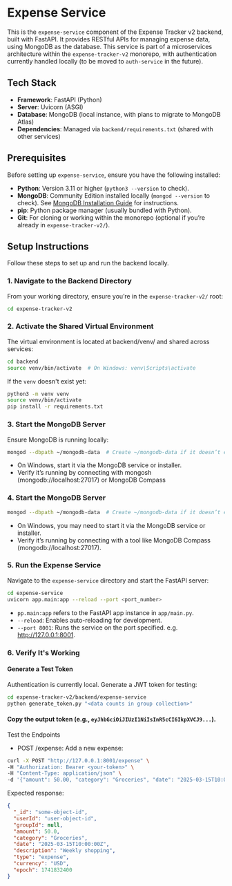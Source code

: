 # Expense Service

This is the `expense-service` component of the Expense Tracker v2 backend, built with FastAPI. It provides RESTful APIs for managing expense data, using MongoDB as the database. This service is part of a microservices architecture within the `expense-tracker-v2` monorepo, with authentication currently handled locally (to be moved to `auth-service` in the future).

## Tech Stack

- **Framework**: FastAPI (Python)
- **Server**: Uvicorn (ASGI)
- **Database**: MongoDB (local instance, with plans to migrate to MongoDB Atlas)
- **Dependencies**: Managed via `backend/requirements.txt` (shared with other services)

## Prerequisites

Before setting up `expense-service`, ensure you have the following installed:

- **Python**: Version 3.11 or higher (`python3 --version` to check).
- **MongoDB**: Community Edition installed locally (`mongod --version` to check). See [MongoDB Installation Guide](https://docs.mongodb.com/manual/installation/) for instructions.
- **pip**: Python package manager (usually bundled with Python).
- **Git**: For cloning or working within the monorepo (optional if you’re already in `expense-tracker-v2/`).

## Setup Instructions

Follow these steps to set up and run the backend locally.

### 1. Navigate to the Backend Directory

From your working directory, ensure you’re in the `expense-tracker-v2/` root:

```bash
cd expense-tracker-v2
```

### 2. Activate the Shared Virtual Environment

The virtual environment is located at backend/venv/ and shared across services:

```bash
cd backend
source venv/bin/activate  # On Windows: venv\Scripts\activate
```

If the `venv` doesn't exist yet:

```bash
python3 -m venv venv
source venv/bin/activate
pip install -r requirements.txt
```

### 3. Start the MongoDB Server

Ensure MongoDB is running locally:

```bash
mongod --dbpath ~/mongodb-data  # Create ~/mongodb-data if it doesn’t exist
```

- On Windows, start it via the MongoDB service or installer.
- Verify it’s running by connecting with mongosh (mongodb://localhost:27017) or MongoDB Compass

### 4. Start the MongoDB Server

```bash
mongod --dbpath ~/mongodb-data  # Create ~/mongodb-data if it doesn’t exist
```

- On Windows, you may need to start it via the MongoDB service or installer.
- Verify it’s running by connecting with a tool like MongoDB Compass (mongodb://localhost:27017).

### 5. Run the Expense Service

Navigate to the `expense-service` directory and start the FastAPI server:

```bash
cd expense-service
uvicorn app.main:app --reload --port <port_number>
```

- `pp.main:app` refers to the FastAPI app instance in `app/main.py`.
- `--reload`: Enables auto-reloading for development.
- `--port 8001`: Runs the service on the port specified. e.g. <http://127.0.0.1:8001>.

### 6. Verify It's Working

#### Generate a Test Token

Authentication is currently local. Generate a JWT token for testing:

```bash
cd expense-tracker-v2/backend/expense-service
python generate_token.py "<data counts in group collection>"
```

#### Copy the output token (e.g., `eyJhbGciOiJIUzI1NiIsInR5cCI6IkpXVCJ9...`).

Test the Endpoints

- POST /expense: Add a new expense:

```bash
curl -X POST "http://127.0.0.1:8001/expense" \
-H "Authorization: Bearer <your-token>" \
-H "Content-Type: application/json" \
-d '{"amount": 50.00, "category": "Groceries", "date": "2025-03-15T10:00:00Z", "description": "Weekly shopping", "type": "expense", "currency": "USD"}'
```

Expected response:

```json
{
  "_id": "some-object-id",
  "userId": "user-object-id",
  "groupId": null,
  "amount": 50.0,
  "category": "Groceries",
  "date": "2025-03-15T10:00:00Z",
  "description": "Weekly shopping",
  "type": "expense",
  "currency": "USD",
  "epoch": 1741832400
}
```
